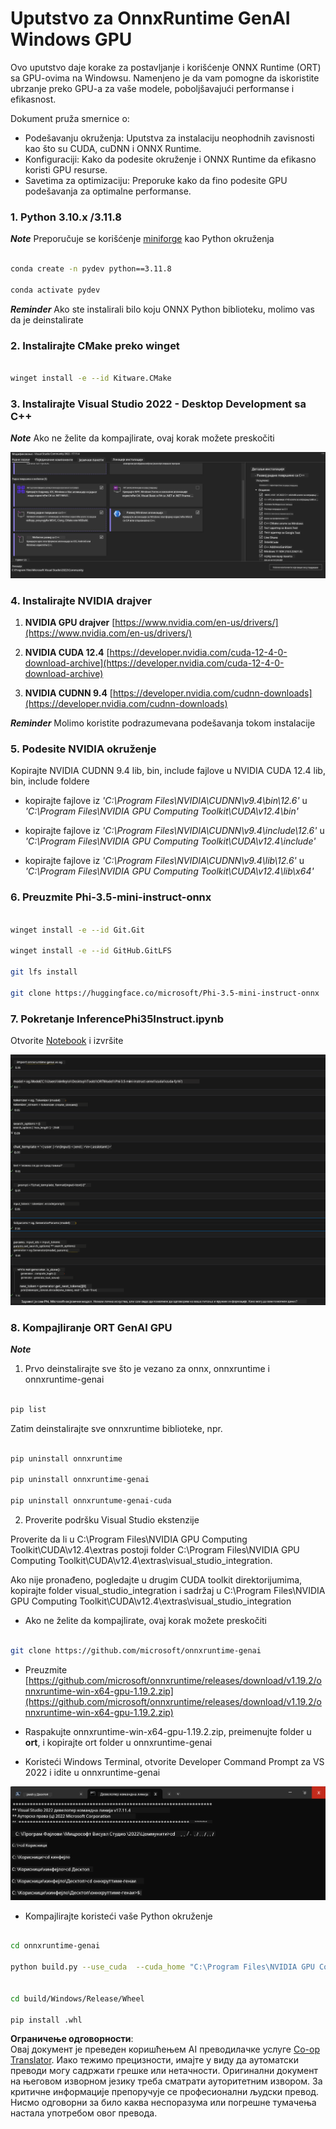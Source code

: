 <!--
CO_OP_TRANSLATOR_METADATA:
{
  "original_hash": "b066fc29c1b2129df84e027cb75119ce",
  "translation_date": "2025-05-09T18:47:02+00:00",
  "source_file": "md/02.Application/01.TextAndChat/Phi3/ORTWindowGPUGuideline.md",
  "language_code": "sr"
}
-->
# **Uputstvo za OnnxRuntime GenAI Windows GPU**

Ovo uputstvo daje korake za postavljanje i korišćenje ONNX Runtime (ORT) sa GPU-ovima na Windowsu. Namenjeno je da vam pomogne da iskoristite ubrzanje preko GPU-a za vaše modele, poboljšavajući performanse i efikasnost.

Dokument pruža smernice o:

- Podešavanju okruženja: Uputstva za instalaciju neophodnih zavisnosti kao što su CUDA, cuDNN i ONNX Runtime.
- Konfiguraciji: Kako da podesite okruženje i ONNX Runtime da efikasno koristi GPU resurse.
- Savetima za optimizaciju: Preporuke kako da fino podesite GPU podešavanja za optimalne performanse.

### **1. Python 3.10.x /3.11.8**

   ***Note*** Preporučuje se korišćenje [miniforge](https://github.com/conda-forge/miniforge/releases/latest/download/Miniforge3-Windows-x86_64.exe) kao Python okruženja

   ```bash

   conda create -n pydev python==3.11.8

   conda activate pydev

   ```

   ***Reminder*** Ako ste instalirali bilo koju ONNX Python biblioteku, molimo vas da je deinstalirate

### **2. Instalirajte CMake preko winget**

   ```bash

   winget install -e --id Kitware.CMake

   ```

### **3. Instalirajte Visual Studio 2022 - Desktop Development sa C++**

   ***Note*** Ako ne želite da kompajlirate, ovaj korak možete preskočiti

![CPP](../../../../../../translated_images/01.8964c1fa47e00dc36af710b967e72dd2f8a2be498e49c8d4c65c11ba105dedf8.sr.png)

### **4. Instalirajte NVIDIA drajver**

1. **NVIDIA GPU drajver**  [https://www.nvidia.com/en-us/drivers/](https://www.nvidia.com/en-us/drivers/)

2. **NVIDIA CUDA 12.4** [https://developer.nvidia.com/cuda-12-4-0-download-archive](https://developer.nvidia.com/cuda-12-4-0-download-archive)

3. **NVIDIA CUDNN 9.4**  [https://developer.nvidia.com/cudnn-downloads](https://developer.nvidia.com/cudnn-downloads)

***Reminder*** Molimo koristite podrazumevana podešavanja tokom instalacije

### **5. Podesite NVIDIA okruženje**

Kopirajte NVIDIA CUDNN 9.4 lib, bin, include fajlove u NVIDIA CUDA 12.4 lib, bin, include foldere

- kopirajte fajlove iz *'C:\Program Files\NVIDIA\CUDNN\v9.4\bin\12.6'* u  *'C:\Program Files\NVIDIA GPU Computing Toolkit\CUDA\v12.4\bin'*

- kopirajte fajlove iz *'C:\Program Files\NVIDIA\CUDNN\v9.4\include\12.6'* u  *'C:\Program Files\NVIDIA GPU Computing Toolkit\CUDA\v12.4\include'*

- kopirajte fajlove iz *'C:\Program Files\NVIDIA\CUDNN\v9.4\lib\12.6'* u  *'C:\Program Files\NVIDIA GPU Computing Toolkit\CUDA\v12.4\lib\x64'*

### **6. Preuzmite Phi-3.5-mini-instruct-onnx**

   ```bash

   winget install -e --id Git.Git

   winget install -e --id GitHub.GitLFS

   git lfs install

   git clone https://huggingface.co/microsoft/Phi-3.5-mini-instruct-onnx

   ```

### **7. Pokretanje InferencePhi35Instruct.ipynb**

   Otvorite [Notebook](../../../../../../code/09.UpdateSamples/Aug/ortgpu-phi35-instruct.ipynb) i izvršite

![RESULT](../../../../../../translated_images/02.be96d16e7b1007f1f3941f65561553e62ccbd49c962f3d4a9154b8326c033ec1.sr.png)

### **8. Kompajliranje ORT GenAI GPU**

   ***Note*** 
   
   1. Prvo deinstalirajte sve što je vezano za onnx, onnxruntime i onnxruntime-genai

   ```bash

   pip list 
   
   ```

   Zatim deinstalirajte sve onnxruntime biblioteke, npr. 

   ```bash

   pip uninstall onnxruntime

   pip uninstall onnxruntime-genai

   pip uninstall onnxruntume-genai-cuda
   
   ```

   2. Proverite podršku Visual Studio ekstenzije 

   Proverite da li u C:\Program Files\NVIDIA GPU Computing Toolkit\CUDA\v12.4\extras postoji folder C:\Program Files\NVIDIA GPU Computing Toolkit\CUDA\v12.4\extras\visual_studio_integration. 
   
   Ako nije pronađeno, pogledajte u drugim CUDA toolkit direktorijumima, kopirajte folder visual_studio_integration i sadržaj u C:\Program Files\NVIDIA GPU Computing Toolkit\CUDA\v12.4\extras\visual_studio_integration

   - Ako ne želite da kompajlirate, ovaj korak možete preskočiti

   ```bash

   git clone https://github.com/microsoft/onnxruntime-genai

   ```

   - Preuzmite [https://github.com/microsoft/onnxruntime/releases/download/v1.19.2/onnxruntime-win-x64-gpu-1.19.2.zip](https://github.com/microsoft/onnxruntime/releases/download/v1.19.2/onnxruntime-win-x64-gpu-1.19.2.zip)

   - Raspakujte onnxruntime-win-x64-gpu-1.19.2.zip, preimenujte folder u **ort**, i kopirajte ort folder u onnxruntime-genai

   - Koristeći Windows Terminal, otvorite Developer Command Prompt za VS 2022 i idite u onnxruntime-genai

![RESULT](../../../../../../translated_images/03.53bb08e3bde53edd1735c5546fb32b9b0bdba93d8241c5e6e3196d8bc01adbd7.sr.png)

   - Kompajlirajte koristeći vaše Python okruženje

   ```bash

   cd onnxruntime-genai

   python build.py --use_cuda  --cuda_home "C:\Program Files\NVIDIA GPU Computing Toolkit\CUDA\v12.4" --config Release
 

   cd build/Windows/Release/Wheel

   pip install .whl

   ```

**Ограничење одговорности**:  
Овај документ је преведен коришћењем AI преводилачке услуге [Co-op Translator](https://github.com/Azure/co-op-translator). Иако тежимо прецизности, имајте у виду да аутоматски преводи могу садржати грешке или нетачности. Оригинални документ на његовом изворном језику треба сматрати ауторитетним извором. За критичне информације препоручује се професионални људски превод. Нисмо одговорни за било каква неспоразума или погрешне тумачења настала употребом овог превода.